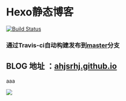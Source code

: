 # Hexo静态博客

[![Build Status](https://travis-ci.org/ahjsrhj/ahjsrhj.github.io.svg?branch=blog)](https://travis-ci.org/ahjsrhj/ahjsrhj.github.io)
### 通过Travis-ci自动构建发布到[master](https://github.com/ahjsrhj/ahjsrhj.github.io/tree/master)分支
## BLOG 地址 ：[ahjsrhj.github.io](https://ahjsrhj.github.io) 
aaa



![](http://7xsomm.com2.z0.glb.clouddn.com/%E5%B1%8F%E5%B9%95%E5%BF%AB%E7%85%A7%202016-04-06%20%E4%B8%8B%E5%8D%888.37.36.png)
